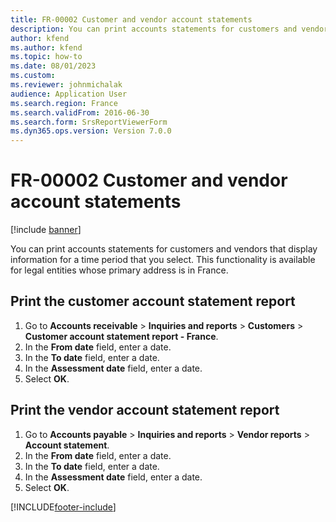 ```yaml
--- 
title: FR-00002 Customer and vendor account statements
description: You can print accounts statements for customers and vendors that display information for a time period that you select.
author: kfend
ms.author: kfend
ms.topic: how-to
ms.date: 08/01/2023
ms.custom:
ms.reviewer: johnmichalak
audience: Application User
ms.search.region: France
ms.search.validFrom: 2016-06-30
ms.search.form: SrsReportViewerForm
ms.dyn365.ops.version: Version 7.0.0 
---
```


# FR-00002 Customer and vendor account statements

[!include [banner](../../includes/banner.md)]

You can print accounts statements for customers and vendors that display information for a time period that you select. This functionality is available for legal entities whose primary address is in France.

## Print the customer account statement report
1. Go to **Accounts receivable** > **Inquiries and reports** > **Customers** > **Customer account statement report - France**.
2. In the **From date** field, enter a date.
3. In the **To date** field, enter a date.
4. In the **Assessment date** field, enter a date.
5. Select **OK**.

## Print the vendor account statement report
1. Go to **Accounts payable** > **Inquiries and reports** > **Vendor reports** > **Account statement**.
2. In the **From date** field, enter a date.
3. In the **To date** field, enter a date.
4. In the **Assessment date** field, enter a date.
5. Select **OK**.



[!INCLUDE[footer-include](../../../includes/footer-banner.md)]
